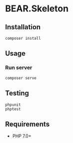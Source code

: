 # BEAR.Skeleton

## Installation

    composer install

## Usage

### Run server

    composer serve

##  Testing

    phpunit 
    phptest

## Requirements

 * PHP 7.0+
